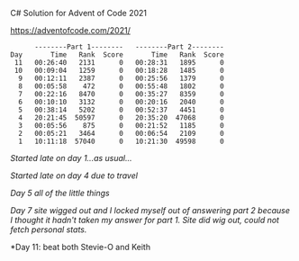 C# Solution for Advent of Code 2021

https://adventofcode.com/2021/

```
      --------Part 1--------   --------Part 2--------
Day       Time   Rank  Score       Time   Rank  Score
 11   00:26:40   2131      0   00:28:31   1895      0
 10   00:09:04   1259      0   00:18:28   1485      0
  9   00:12:11   2387      0   00:25:56   1379      0
  8   00:05:58    472      0   00:55:48   1802      0
  7   00:22:16   8470      0   00:35:27   8359      0
  6   00:10:10   3132      0   00:20:16   2040      0
  5   00:38:14   5202      0   00:52:37   4451      0
  4   20:21:45  50597      0   20:35:20  47068      0
  3   00:05:56    875      0   00:21:52   1185      0
  2   00:05:21   3464      0   00:06:54   2109      0
  1   10:11:18  57040      0   10:21:30  49598      0
```

*Started late on day 1...as usual...*

*Started late on day 4 due to travel*

*Day 5 all of the little things*

*Day 7 site wigged out and I locked myself out of answering part 2 because I thought it hadn't taken my answer for part 1.*
*Site did wig out, could not fetch personal stats.*

*Day 11: beat both Stevie-O and Keith